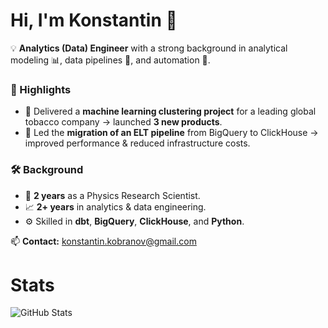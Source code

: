 # Hi, I'm Konstantin 👋

💡 **Analytics (Data) Engineer** with a strong background in analytical modeling 📊, data pipelines 🔗, and automation 🤖.

### 🚀 Highlights
- 🧠 Delivered a **machine learning clustering project** for a leading global tobacco company → launched **3 new products**.
- 🔄 Led the **migration of an ELT pipeline** from BigQuery to ClickHouse → improved performance & reduced infrastructure costs.

### 🛠 Background
- 🔬 **2 years** as a Physics Research Scientist.
- 📈 **2+ years** in analytics & data engineering.
- ⚙️ Skilled in **dbt**, **BigQuery**, **ClickHouse**, and **Python**.

📫 **Contact:** konstantin.kobranov@gmail.com

# Stats 

![GitHub Stats](https://github-readme-stats.vercel.app/api?username=kkonstantin182&show_icons=true&theme=tokyonight)

